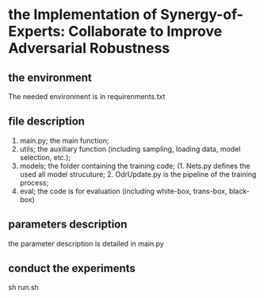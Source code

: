 # the Implementation of Synergy-of-Experts: Collaborate to Improve Adversarial Robustness 

## the environment
The needed environment is in requirenments.txt

## file description
1. main.py; the main function;
2. utils; the auxiliary function (including sampling, loading data, model selection, etc.);
3. models; the folder containing the training code; (1. Nets.py defines the used all model strucuture; 2. OdrUpdate.py is the pipeline of the training process; 
3. eval; the code is for evaluation (including white-box, trans-box,  black-box)


## parameters description
the parameter description is detailed in main.py

## conduct the experiments
sh run.sh
